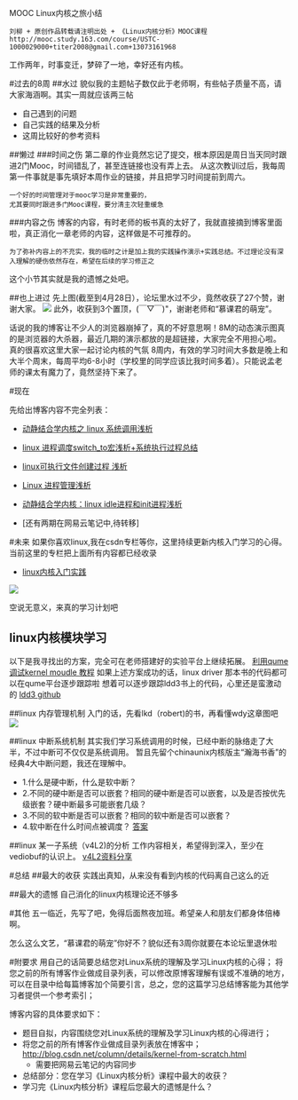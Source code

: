 
MOOC Linux内核之旅小结
```
刘柳 + 原创作品转载请注明出处 + 《Linux内核分析》MOOC课程http://mooc.study.163.com/course/USTC-1000029000+titer2008@gmail.com+13073161968
```

工作两年，时事变迁，梦碎了一地，幸好还有内核。


#过去的8周
##水过
貌似我的主题帖子数仅此于老师啊，有些帖子质量不高，请大家海涵啊。其实一周就应该两三帖
- 自己遇到的问题
- 自己实践的结果及分析
- 这周比较好的参考资料

##懒过
###时间之伤
第二章的作业竟然忘记了提交，根本原因是周日当天同时跟进2门Mooc，时间错乱了，甚至连链接也没有弄上去。
从这次教训过后，我每周第一件事就是事先填好本周作业的链接，并且把学习时间提前到周六。
```
一个好的时间管理对于mooc学习是非常重要的，
尤其要同时跟进多门Mooc课程，要分清主次轻重缓急
```
###内容之伤
博客的内容，有时老师的板书真的太好了，我就直接摘到博客里面啦，真正消化一章老师的内容，这样做是不可推荐的。
```
为了弥补内容上的不充实，我的临时之计是加上我的实践操作演示+实践总结。不过理论没有深入理解的硬伤依然存在，希望在后续的学习修正之
```

这个小节其实就是我的遗憾之处吧。

##也上进过
  先上图(截至到4月28日），论坛里水过不少，竟然收获了27个赞，谢谢大家。
![](https://code.csdn.net/titer1/pat_aha/blob/master/Markdown/0428_rank.jpg)
  此外，收获到3个置顶，(￣▽￣)"，谢谢老师和“慕课君的萌宠”。
  
  话说的我的博客让不少人的浏览器崩掉了，真的不好意思啊！8M的动态演示图真的是浏览器的大杀器，最近几期的演示都放的是超链接，大家完全不用担心啦。
  真的很喜欢这里大家一起讨论内核的气氛
  8周内，有效的学习时间大多数是晚上和大半个周末，每周平均6-8小时（学校里的同学应该比我时间多着）。只能说孟老师的课太有魔力了，竟然坚持下来了。
  
  
#现在

  先给出博客内容不完全列表：
- [动静结合学内核之 linux 系统调用浅析](http://blog.csdn.net/titer1/article/details/44464647)

- [linux 进程调度switch_to宏浅析+系统执行过程总结](http://blog.csdn.net/titer1/article/details/45289159)

- [linux可执行文件创建过程 浅析](http://blog.csdn.net/titer1/article/details/45127543)
- [Linux 进程管理浅析](http://blog.csdn.net/titer1/article/details/44903815)

- [动静结合学内核：linux idle进程和init进程浅析](http://blog.csdn.net/titer1/article/details/44464647)

- [还有两期在网易云笔记中,待转移]


#未来
如果你喜欢linux,我在csdn专栏等你，这里持续更新内核入门学习的心得。
当前这里的专栏把上面所有内容都已经收录
- [linux内核入门实践](http://blog.csdn.net/column/details/kernel-from-scratch.html)

![](https://code.csdn.net/titer1/pat_aha/blob/master/Markdown/cowtux.png)

空说无意义，来真的学习计划吧

## linux内核模块学习
   以下是我寻找出的方案，完全可在老师搭建好的实验平台上继续拓展。
   [利用qume调试kernel moudle 教程](http://mooc.study.163.com/learn/USTC-1000029000#/learn/forumdetail?pid=1000155085)
   如果上述方案成功的话，linux driver 那本书的代码都可以在qume平台逐步跟踪啦
   想着可以逐步跟踪ldd3书上的代码，心里还是蛮激动的
   [ldd3 github](https://github.com/martinezjavier/ldd3)

##linux 内存管理机制
  入门的话，先看lkd（robert)的书，再看懂wdy这章图吧
  ![](http://cupic.img168.net/bbsfile/forum/linux/month_0811/20081111_9477e6fe879a69d35b15pPat2RQUajuk.gif)
  
##linux 中断系统机制
  其实我们学习系统调用的时候，已经中断的脉络走了大半，不过中断可不仅仅是系统调用。
  暂且先留个chinaunix内核版主“瀚海书香”的经典4大中断问题，我还在理解中。
- 1.什么是硬中断，什么是软中断？
- 2.不同的硬中断是否可以嵌套？相同的硬中断是否可以嵌套，以及是否按优先级嵌套？硬中断最多可能嵌套几级？
- 3.不同的软中断是否可以嵌套？相同的软中断是否可以嵌套？
- 4.软中断在什么时间点被调度？
[答案](http://blog.chinaunix.net/uid-20662820-id-3023342.html)

##linux 某一子系统（v4L2)的分析
  工作内容相关，希望得到深入，至少在vediobuf的认识上。
  [v4L2资料分享](http://blog.chinaunix.net/attachment/attach/20/54/36/7220543672a6e6f227f097f8db3fbe3f900c099717.pdf)


#总结
##最大的收获
实践出真知，从来没有看到内核的代码离自己这么的近

##最大的遗憾
自己消化的linux内核理论还不够多




#其他
五一临近，先写了吧，免得后面熬夜加班。希望亲人和朋友们都身体倍棒啊。

怎么这么文艺，“慕课君的萌宠”你好不？貌似还有3周你就要在本论坛里退休啦

#附要求
用自己的话简要总结您对Linux系统的理解及学习Linux内核的心得；
将您之前的所有博客作业做成目录列表，可以修改原博客理解有误或不准确的地方，可以在目录中给每篇博客加个简要引言，总之，您的这篇学习总结博客能为其他学习者提供一个参考索引；


博客内容的具体要求如下：
- 题目自拟，内容围绕您对Linux系统的理解及学习Linux内核的心得进行；
- 将您之前的所有博客作业做成目录列表放在博客中；
	http://blog.csdn.net/column/details/kernel-from-scratch.html
	- 需要把网易云笔记的内容同步
- 总结部分：您在学习《Linux内核分析》课程中最大的收获？
- 学习完《Linux内核分析》课程后您最大的遗憾是什么？

